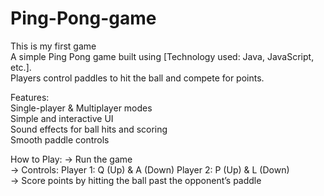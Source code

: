 # Ping-Pong-game
This is my first game
<br>
A simple Ping Pong game built using [Technology used: Java, JavaScript, etc.]. 
<br>
Players control paddles to hit the ball and compete for points.

Features:
<br>
Single-player & Multiplayer modes
<br>
Simple and interactive UI
<br>
Sound effects for ball hits and scoring
<br>
Smooth paddle controls

How to Play:
-> Run the game
<br>
-> Controls:
     Player 1: Q (Up) & A (Down)
     Player 2: P (Up) & L (Down)
<br>
-> Score points by hitting the ball past the opponent’s paddle
